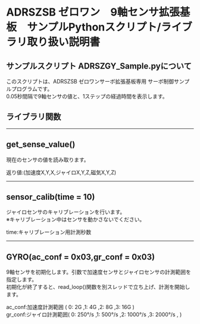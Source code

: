 # ADRSZSB ゼロワン　9軸センサ拡張基板　サンプルPythonスクリプト/ライブラリ取り扱い説明書  

## サンプルスクリプト ADRSZGY_Sample.pyについて  
このスクリプトは、ADRSZSB ゼロワンサーボ拡張基板専用 サーボ制御サンプルプログラムです。  
0.05秒間隔で9軸センサの値と、1ステップの経過時間を表示します。  

## ライブラリ関数

---------------------------------

## get_sense_value()

現在のセンサの値を読み取ります。  

返り値:(加速度X,Y,X,ジャイロX,Y,Z,磁気X,Y,Z)  

---------------------------------

## sensor_calib(time = 10)

ジャイロセンサのキャリブレーションを行います。  
※キャリブレーション中はセンサを動かさないでください。  

time:キャリブレーション用計測秒数  

---------------------------------

## GYRO(ac_conf = 0x03,gr_conf = 0x03)

9軸センサを初期化します。引数で加速度センサとジャイロセンサの計測範囲を指定します。  
初期化が終了すると、read_loop()関数を別スレッドで立ち上げ、計測を開始します。  

ac_conf:加速度計測範囲 ( 0: 2G ,1: 4G ,2: 8G ,3: 16G )  
gr_conf:ジャイロ計測範囲( 0: 250°/s ,1: 500°/s ,2: 1000°/s ,3: 2000°/s , )